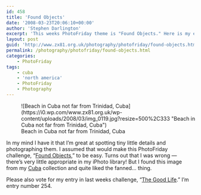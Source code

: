 ```yaml
---
id: 458
title: 'Found Objects'
date: '2008-03-23T20:06:10+00:00'
author: 'Stephen Darlington'
excerpt: 'This weeks PhotoFriday theme is "Found Objects." Here is my entry.'
layout: post
guid: 'http://www.zx81.org.uk/photography/photofriday/found-objects.html'
permalink: /photography/photofriday/found-objects.html
categories:
    - PhotoFriday
tags:
    - cuba
    - 'north america'
    - PhotoFriday
    - Photography
---
```


<figure aria-describedby="caption-attachment-1252" class="wp-caption aligncenter" id="attachment_1252" style="width: 500px">![Beach in Cuba not far from Trinidad, Cuba](https://i0.wp.com/www.zx81.org.uk/wp-content/uploads/2008/03/img_0119.jpg?resize=500%2C333 "Beach in Cuba not far from Trinidad, Cuba")<figcaption class="wp-caption-text" id="caption-attachment-1252">Beach in Cuba not far from Trinidad, Cuba</figcaption></figure>

In my mind I have it that I’m great at spotting tiny little details and photographing them. I assumed that would make this PhotoFriday challenge, “[Found Objects](http://www.photofriday.com/archives/challenge/000756.php),” to be easy. Turns out that I was wrong — there’s very little appropriate in my iPhoto library! But I found this image from my [Cuba](/travel/cuba.html) collection and quite liked the fanned… thing.

Please also vote for my entry in last weeks challenge, “[The Good Life](http://www.photofriday.com/linkviewer.php?id=754).” I’m entry number 254.